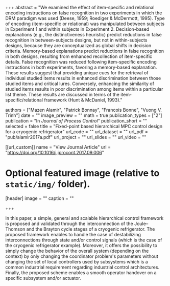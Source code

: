 +++
abstract = "We examined the effect of item-specific and relational encoding instructions on false recognition in two experiments in which the DRM paradigm was used (Deese, 1959; Roediger & McDermott, 1995). Type of encoding (item-specific or relational) was manipulated between subjects in Experiment 1 and within subjects in Experiment 2. Decision-based explanations (e.g., the distinctiveness heuristic) predict reductions in false recognition in between-subjects designs, but not in within-subjects designs, because they are conceptualized as global shifts in decision criteria. Memory-based explanations predict reductions in false recognition in both designs, resulting from enhanced recollection of item-specific details. False recognition was reduced following item-specific encoding instructions in both experiments, favoring a memory-based explanation. These results suggest that providing unique cues for the retrieval of individual studied items results in enhanced discrimination between those studied items and critical lures. Conversely, enhancing the similarity of studied items results in poor discrimination among items within a particular list theme. These results are discussed in terms of the item-specific/relational framework (Hunt & McDaniel, 1993)."

authors = ["Mazen Alamir", "Patrick Bonnay", "Francois Bonne", "Vuong V. Trinh"]
date = ""
image_preview = ""
math = true
publication_types = ["2"]
publication = "In *Journal of Process Control*"
publication_short = ""
selected = false
title = "Fixed-point based hierarchical MPC control design for a cryogenic refrigerator"
url_code = ""
url_dataset = ""
url_pdf = "pub/alamir2017a.pdf"
url_project = ""
url_slides = ""
url_video = ""

[[url_custom]]
name = "View Journal Article"
url = "https://doi.org/10.1016/j.jprocont.2017.09.006"

# Optional featured image (relative to `static/img/` folder).
[header]
image = ""
caption = ""

+++

In this paper, a simple, general and scalable hierarchical control framework is proposed and validated through the interconnection of the Joule–Thomson and the Brayton cycle stages of a cryogenic refrigerator. The proposed framework enables to handle the case of destabilizing interconnections through state and/or control signals (which is the case of the cryogenic refrigerator example). Moreover, it offers the possibility to simply change the behavior of the overall system (depending on the context) by only changing the coordinator problem's parameters without changing the set of local controllers used by subsystems which is a common industrial requirement regarding industrial control architectures. Finally, the proposed scheme enables a smooth operator handover on a specific subsystem and/or actuator.


